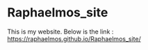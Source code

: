 # Raphaelmos_site

This is my website. Below is the link : 
https://raphaelmos.github.io/Raphaelmos_site/
